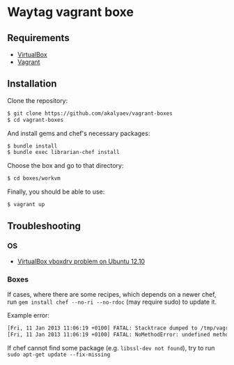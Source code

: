 # Waytag vagrant boxe

## Requirements

* [VirtualBox](https://www.virtualbox.org)
* [Vagrant](http://vagrantup.com)

## Installation

Clone the repository:

```bash
$ git clone https://github.com/akalyaev/vagrant-boxes
$ cd vagrant-boxes
```

And install gems and chef's necessary packages:

```bash
$ bundle install
$ bundle exec librarian-chef install
```

Choose the box and go to that directory:

```bash
$ cd boxes/workvm
```

Finally, you should be able to use:

```bash
$ vagrant up
```

## Troubleshooting

### OS

* [VirtualBox vboxdrv problem on Ubuntu 12.10](http://nikunjlahoti.com/2012/11/09/virtualbox-on-ubuntu-12-10/)

### Boxes

If cases, where there are some recipes, which depends on a newer chef, run `gem install chef --no-ri --no-rdoc` (may require sudo) to update it.

Example error:

```bash
[Fri, 11 Jan 2013 11:06:19 +0100] FATAL: Stacktrace dumped to /tmp/vagrant-chef-1/chef-stacktrace.out
[Fri, 11 Jan 2013 11:06:19 +0100] FATAL: NoMethodError: undefined method `default_action' for #<Class:0x7f0c909547c0>
```

If chef cannot find some package (e.g. `libssl-dev not found`), try to run `sudo apt-get update --fix-missing`
